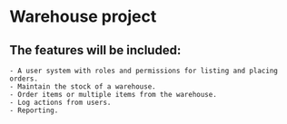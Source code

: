 # Warehouse project

 ## The features will be included:

```
- A user system with roles and permissions for listing and placing orders.
- Maintain the stock of a warehouse.
- Order items or multiple items from the warehouse.
- Log actions from users.
- Reporting.
